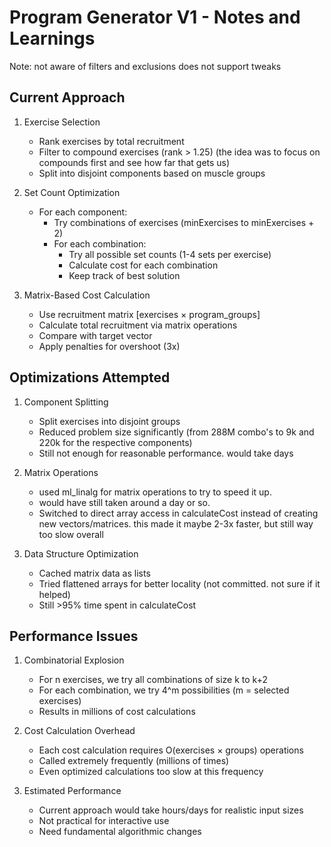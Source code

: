# Program Generator V1 - Notes and Learnings

Note: not aware of filters and exclusions
does not support tweaks

## Current Approach
1. Exercise Selection
   - Rank exercises by total recruitment
   - Filter to compound exercises (rank > 1.25) (the idea was to focus on compounds first and see how far that gets us)
   - Split into disjoint components based on muscle groups

2. Set Count Optimization
   - For each component:
     - Try combinations of exercises (minExercises to minExercises + 2)
     - For each combination:
       - Try all possible set counts (1-4 sets per exercise)
       - Calculate cost for each combination
       - Keep track of best solution

3. Matrix-Based Cost Calculation
   - Use recruitment matrix [exercises × program_groups]
   - Calculate total recruitment via matrix operations
   - Compare with target vector
   - Apply penalties for overshoot (3x)

## Optimizations Attempted
1. Component Splitting
   - Split exercises into disjoint groups
   - Reduced problem size significantly (from 288M combo's to 9k and 220k for the respective components)
   - Still not enough for reasonable performance. would take days

2. Matrix Operations
   - used ml_linalg for matrix operations to try to speed it up. 
   - would have still taken around a day or so.
   - Switched to direct array access in calculateCost instead of creating new vectors/matrices.
   this made it maybe 2-3x faster, but still way too slow overall

3. Data Structure Optimization
   - Cached matrix data as lists
   - Tried flattened arrays for better locality (not committed. not sure if it helped)
   - Still >95% time spent in calculateCost

## Performance Issues
1. Combinatorial Explosion
   - For n exercises, we try all combinations of size k to k+2
   - For each combination, we try 4^m possibilities (m = selected exercises)
   - Results in millions of cost calculations

2. Cost Calculation Overhead
   - Each cost calculation requires O(exercises × groups) operations
   - Called extremely frequently (millions of times)
   - Even optimized calculations too slow at this frequency

3. Estimated Performance
   - Current approach would take hours/days for realistic input sizes
   - Not practical for interactive use
   - Need fundamental algorithmic changes
